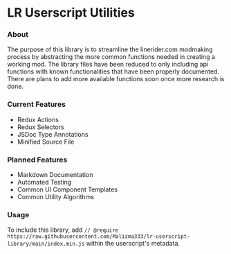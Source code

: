 # LR Userscript Utilities

### About
The purpose of this library is to streamline the linerider.com modmaking process by abstracting the more common functions needed in creating a working mod. The library files have been reduced to only including api functions with known functionalities that have been properly documented. There are plans to add more available functions soon once more research is done.

### Current Features
- Redux Actions
- Redux Selectors
- JSDoc Type Annotations
- Minified Source File

### Planned Features
- Markdown Documentation
- Automated Testing
- Common UI Component Templates
- Common Utility Algorithms

### Usage
To include this library, add `// @require https://raw.githubusercontent.com/Malizma333/lr-userscript-library/main/index.min.js` within the userscript's metadata.